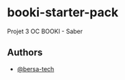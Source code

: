 # booki-starter-pack

Projet 3 OC BOOKI - Saber

## Authors

- [@bersa-tech](https://www.github.com/bersa-tech)
